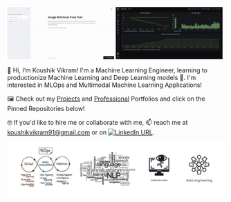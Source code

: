 <div class="row">
  <div class="column">
    <img src="app-demo-cropped.gif" alt="Multimodal Image Retrieval" style="width:49%">
    <img src="dashboard-gif.gif" alt="Real-Time Anomaly Detection Platform" style="width:49%">
  </div>
</div>

👋 Hi, I’m Koushik Vikram! I'm a Machine Learning Engineer, learning to productionize Machine Learning and Deep Learning models 🤖. I'm interested in MLOps and Multimodal Machine Learning Applications!

🖼️ Check out my [Projects](https://docs.google.com/presentation/d/1aHB9czcykSEpf9VcRZu8BxwK9RDxlAlg6rttus4cJEQ/edit#slide=id.gfc0a519646_0_130) and [Professional](https://docs.google.com/presentation/d/1xaMbOfVN_MTBk1qhSbi0HumXaNeqU6313tICI0Iv2qI/edit#slide=id.g1027d0b777f_0_124) Portfolios and click on the Pinned Repositories below! 

🤓 If you'd like to hire me or collaborate with me, 📫 reach me at koushikvikram91@gmail.com or on [![LinkedIn URL](https://img.shields.io/badge/-Koushik%20Vikram-blue?style=flat&logo=linkedin)](https://www.linkedin.com/in/koushikvikram/).

![](github-banner.jpg)

<!---
koushikvikram/koushikvikram is a ✨ special ✨ repository because its `README.md` (this file) appears on your GitHub profile.
You can click the Preview link to take a look at your changes.
--->
